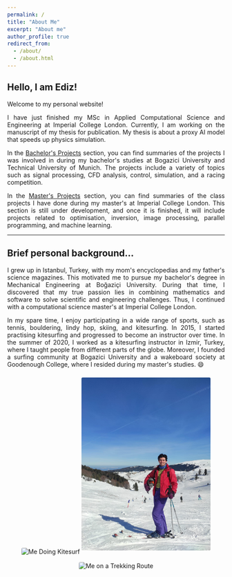 ```yaml
---
permalink: /
title: "About Me"
excerpt: "About me"
author_profile: true
redirect_from:
  - /about/
  - /about.html
---
```


Hello, I am Ediz!
------

<p align="justify">
Welcome to my personal website!
</p>

<p align="justify">
I have just finished my MSc in Applied Computational Science and Engineering at Imperial College London. Currently, I am working on the manuscript of my thesis for publication. My thesis is about a proxy AI model that speeds up physics simulation.
</p>

<p align="justify">
In the <A HREF="/bsc-projects/">Bachelor's Projects</A> section, you can find summaries of the projects I was involved in during my bachelor's studies at Bogazici University and Technical University of Munich. The projects include a variety of topics such as signal processing, CFD analysis, control, simulation, and a racing competition.
</p>

<p align="justify">
In the <A HREF="/msc-projects/">Master's Projects</A> section, you can find summaries of the class projects I have done during my master's at Imperial College London. This section is still under development, and once it is finished, it will include projects related to optimisation, inversion, image processing, parallel programming, and machine learning.
</p>

---

## Brief personal background...

<p align="justify">
I grew up in Istanbul, Turkey, with my mom's encyclopedias and my father's science magazines. This motivated me to pursue my bachelor's degree in Mechanical Engineering at Boğaziçi University. During that time, I discovered that my true passion lies in combining mathematics and software to solve scientific and engineering challenges. Thus, I continued with a computational science master's at Imperial College London.
</p>

<p align="justify">
In my spare time, I enjoy participating in a wide range of sports, such as tennis, bouldering, lindy hop, skiing, and kitesurfing. In 2015, I started practising kitesurfing and progressed to become an instructor over time. In the summer of 2020, I worked as a kitesurfing instructor in Izmir, Turkey, where I taught people from different parts of the globe. Moreover, I founded a surfing community at Bogazici University and a wakeboard society at Goodenough College, where I resided during my master's studies. 😄
</p>


<center>
<img src="/images/ab_kite.jpg" alt="Me Doing Kitesurf" style="height:400px; border-radius: 3px; margin-top: 8px; margin-bottom: 8px;"/>
<img src="/images/ab_ski.jpg" alt="Me Skiing" style="height: 400px; border-radius: 3px; margin-top: 8px; margin-bottom: 8px;"/>
</center>

<center>
<img src="/images/ab_likya.jpg" alt="Me on a Trekking Route" style="height: 340px; border-radius: 3px; margin-top: 8px; margin-bottom: 8px;"/>
</center>
